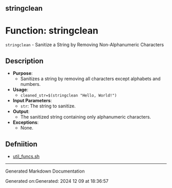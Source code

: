 ## stringclean
# Function: stringclean
`stringclean` - Sanitize a String by Removing Non-Alphanumeric Characters
## Description
- **Purpose**:
  - Sanitizes a string by removing all characters except alphabets and numbers.
- **Usage**: 
  - `cleaned_str=$(stringclean "Hello, World!")`
- **Input Parameters**: 
  - `str`: The string to sanitize.
- **Output**: 
  - The sanitized string containing only alphanumeric characters.
- **Exceptions**: 
  - None.

## Defniition 

* [util_funcs.sh](/bin/shinclude/util_funcs.sh/util_funcs_sh.md)


---

Generated Markdown Documentation

Generated on:Generated: 2024 12 09 at 18:36:57

